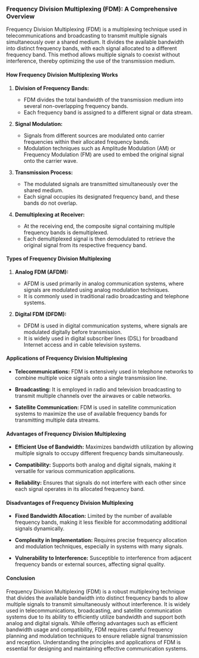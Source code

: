 ### Frequency Division Multiplexing (FDM): A Comprehensive Overview

Frequency Division Multiplexing (FDM) is a multiplexing technique used in telecommunications and broadcasting to transmit multiple signals simultaneously over a shared medium. It divides the available bandwidth into distinct frequency bands, with each signal allocated to a different frequency band. This method allows multiple signals to coexist without interference, thereby optimizing the use of the transmission medium.

#### How Frequency Division Multiplexing Works

1. **Division of Frequency Bands:**
   - FDM divides the total bandwidth of the transmission medium into several non-overlapping frequency bands.
   - Each frequency band is assigned to a different signal or data stream.

2. **Signal Modulation:**
   - Signals from different sources are modulated onto carrier frequencies within their allocated frequency bands.
   - Modulation techniques such as Amplitude Modulation (AM) or Frequency Modulation (FM) are used to embed the original signal onto the carrier wave.

3. **Transmission Process:**
   - The modulated signals are transmitted simultaneously over the shared medium.
   - Each signal occupies its designated frequency band, and these bands do not overlap.

4. **Demultiplexing at Receiver:**
   - At the receiving end, the composite signal containing multiple frequency bands is demultiplexed.
   - Each demultiplexed signal is then demodulated to retrieve the original signal from its respective frequency band.

#### Types of Frequency Division Multiplexing

1. **Analog FDM (AFDM):**
   - AFDM is used primarily in analog communication systems, where signals are modulated using analog modulation techniques.
   - It is commonly used in traditional radio broadcasting and telephone systems.

2. **Digital FDM (DFDM):**
   - DFDM is used in digital communication systems, where signals are modulated digitally before transmission.
   - It is widely used in digital subscriber lines (DSL) for broadband Internet access and in cable television systems.

#### Applications of Frequency Division Multiplexing

- **Telecommunications:** FDM is extensively used in telephone networks to combine multiple voice signals onto a single transmission line.
  
- **Broadcasting:** It is employed in radio and television broadcasting to transmit multiple channels over the airwaves or cable networks.
  
- **Satellite Communication:** FDM is used in satellite communication systems to maximize the use of available frequency bands for transmitting multiple data streams.

#### Advantages of Frequency Division Multiplexing

- **Efficient Use of Bandwidth:** Maximizes bandwidth utilization by allowing multiple signals to occupy different frequency bands simultaneously.
  
- **Compatibility:** Supports both analog and digital signals, making it versatile for various communication applications.
  
- **Reliability:** Ensures that signals do not interfere with each other since each signal operates in its allocated frequency band.

#### Disadvantages of Frequency Division Multiplexing

- **Fixed Bandwidth Allocation:** Limited by the number of available frequency bands, making it less flexible for accommodating additional signals dynamically.
  
- **Complexity in Implementation:** Requires precise frequency allocation and modulation techniques, especially in systems with many signals.
  
- **Vulnerability to Interference:** Susceptible to interference from adjacent frequency bands or external sources, affecting signal quality.

#### Conclusion

Frequency Division Multiplexing (FDM) is a robust multiplexing technique that divides the available bandwidth into distinct frequency bands to allow multiple signals to transmit simultaneously without interference. It is widely used in telecommunications, broadcasting, and satellite communication systems due to its ability to efficiently utilize bandwidth and support both analog and digital signals. While offering advantages such as efficient bandwidth usage and compatibility, FDM requires careful frequency planning and modulation techniques to ensure reliable signal transmission and reception. Understanding the principles and applications of FDM is essential for designing and maintaining effective communication systems.